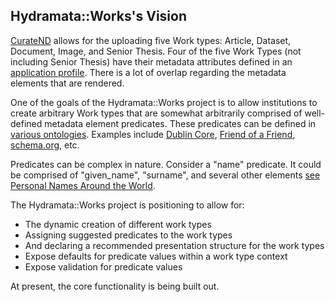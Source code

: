 ## Hydramata::Works's Vision

[CurateND](http://curate.nd.edu) allows for the uploading five Work types: Article, Dataset, Document, Image, and Senior Thesis.
Four of the five Work Types (not including Senior Thesis) have their metadata attributes defined in an [application profile](http://ndlib.github.io/metadata_application_profile/templates/). There is a lot of overlap regarding the metadata elements that are rendered.

One of the goals of the Hydramata::Works project is to allow institutions to create arbitrary Work types that are somewhat arbitrarily comprised of well-defined metadata element predicates.
These predicates can be defined in [various ontologies](http://en.wikipedia.org/wiki/Ontology_(information_science)). Examples include [Dublin Core](http://dublincore.org/documents/dcmi-terms/), [Friend of a Friend](http://www.foaf-project.org/), [schema.org](http://schema.org/docs/schemas.html), etc.

Predicates can be complex in nature. Consider a "name" predicate. It could be comprised of "given_name", "surname", and several other elements [see Personal Names Around the World](http://www.w3.org/International/questions/qa-personal-names).

The Hydramata::Works project is positioning to allow for:

* The dynamic creation of different work types
* Assigning suggested predicates to the work types
* And declaring a recommended presentation structure for the work types
* Expose defaults for predicate values within a work type context
* Expose validation for predicate values

At present, the core functionality is being built out.
